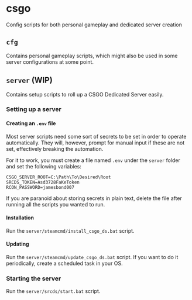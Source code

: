 # csgo
Config scripts for both personal gameplay and dedicated server creation

## `cfg`
Contains personal gameplay scripts, which might also be used in some server configurations at some point.

## `server` (WIP)
Contains setup scripts to roll up a CSGO Dedicated Server easily.

### Setting up a server
#### Creating an `.env` file
Most server scripts need some sort of secrets to be set in order to operate automatically.
They will, however, prompt for manual input if these are not set, effectively breaking the automation.

For it to work, you must create a file named `.env` under the `server` folder and 
set the following variables:

```
CSGO_SERVER_ROOT=C:\Path\To\Desired\Root
SRCDS_TOKEN=Asd3728FaKeToken
RCON_PASSWORD=jamesbond007
```

If you are paranoid about storing secrets in plain text, delete the file after running all the 
scripts you wanted to run.

#### Installation
Run the `server/steamcmd/install_csgo_ds.bat` script.

#### Updating
Run the `server/steamcmd/update_csgo_ds.bat` script.
If you want to do it periodically, create a scheduled task in your OS.

### Starting the server
Run the `server/srcds/start.bat` script.
